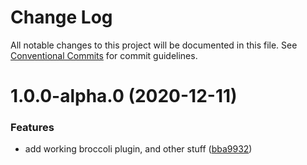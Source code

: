 # Change Log

All notable changes to this project will be documented in this file.
See [Conventional Commits](https://conventionalcommits.org) for commit guidelines.

# 1.0.0-alpha.0 (2020-12-11)

### Features

- add working broccoli plugin, and other stuff ([bba9932](https://github.com/alexlafroscia/ember-esbuild/commit/bba993282da07422542a3f62c21bb11920661f22))

